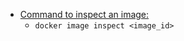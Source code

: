 - [Command to inspect an image:](https://docs.docker.com/engine/reference/commandline/image_inspect/)
  - `docker image inspect <image_id>`
